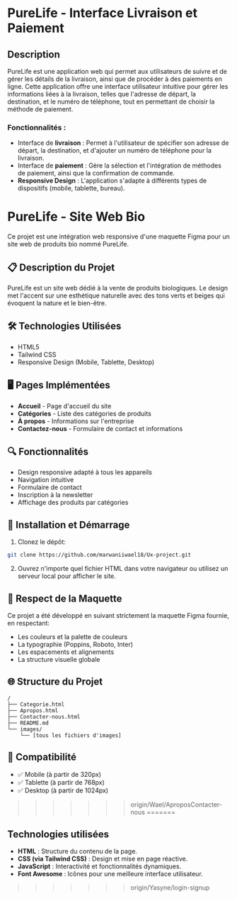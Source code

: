 
# PureLife - Interface Livraison et Paiement

## Description

PureLife est une application web qui permet aux utilisateurs de suivre et de gérer les détails de la livraison, ainsi que de procéder à des paiements en ligne. Cette application offre une interface utilisateur intuitive pour gérer les informations liées à la livraison, telles que l'adresse de départ, la destination, et le numéro de téléphone, tout en permettant de choisir la méthode de paiement.

### Fonctionnalités :
- Interface de **livraison** : Permet à l'utilisateur de spécifier son adresse de départ, la destination, et d'ajouter un numéro de téléphone pour la livraison.
- Interface de **paiement** : Gère la sélection et l'intégration de méthodes de paiement, ainsi que la confirmation de commande.
- **Responsive Design** : L'application s'adapte à différents types de dispositifs (mobile, tablette, bureau).
  

# PureLife - Site Web Bio

Ce projet est une intégration web responsive d'une maquette Figma pour un site web de produits bio nommé PureLife.


## 📋 Description du Projet

PureLife est un site web dédié à la vente de produits biologiques. Le design met l'accent sur une esthétique naturelle avec des tons verts et beiges qui évoquent la nature et le bien-être.

## 🛠️ Technologies Utilisées

- HTML5
- Tailwind CSS
- Responsive Design (Mobile, Tablette, Desktop)

## 🖥️ Pages Implémentées

- **Accueil** - Page d'accueil du site
- **Catégories** - Liste des catégories de produits
- **À propos** - Informations sur l'entreprise
- **Contactez-nous** - Formulaire de contact et informations

## 🔍 Fonctionnalités

- Design responsive adapté à tous les appareils
- Navigation intuitive
- Formulaire de contact
- Inscription à la newsletter
- Affichage des produits par catégories

## 🚀 Installation et Démarrage

1. Clonez le dépôt:
```bash
git clone https://github.com/marwaniiwael18/Ux-project.git
```

2. Ouvrez n'importe quel fichier HTML dans votre navigateur ou utilisez un serveur local pour afficher le site.

## 📐 Respect de la Maquette

Ce projet a été développé en suivant strictement la maquette Figma fournie, en respectant:
- Les couleurs et la palette de couleurs
- La typographie (Poppins, Roboto, Inter)
- Les espacements et alignements
- La structure visuelle globale

## 🌐 Structure du Projet

```
/
├── Categorie.html
├── Apropos.html
├── Contacter-nous.html
├── README.md
└── images/
    └── [tous les fichiers d'images]
```

## 📱 Compatibilité

- ✅ Mobile (à partir de 320px)
- ✅ Tablette (à partir de 768px)
- ✅ Desktop (à partir de 1024px)
>>>>>>> origin/Wael/AproposContacter-nous
=======
## Technologies utilisées

- **HTML** : Structure du contenu de la page.
- **CSS (via Tailwind CSS)** : Design et mise en page réactive.
- **JavaScript** : Interactivité et fonctionnalités dynamiques.
- **Font Awesome** : Icônes pour une meilleure interface utilisateur.
  


>>>>>>> origin/Yasyne/login-signup
